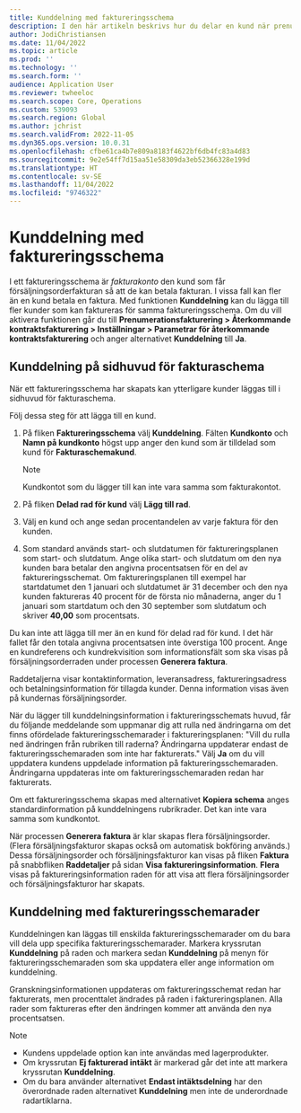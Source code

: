 ```yaml
---
title: Kunddelning med faktureringsschema
description: I den här artikeln beskrivs hur du delar en kund när prenumerationsfakturering används.
author: JodiChristiansen
ms.date: 11/04/2022
ms.topic: article
ms.prod: ''
ms.technology: ''
ms.search.form: ''
audience: Application User
ms.reviewer: twheeloc
ms.search.scope: Core, Operations
ms.custom: 539093
ms.search.region: Global
ms.author: jchrist
ms.search.validFrom: 2022-11-05
ms.dyn365.ops.version: 10.0.31
ms.openlocfilehash: cfbe61ca4b7e809a8183f4622bf6db4fc83a4d83
ms.sourcegitcommit: 9e2e54ff7d15aa51e58309da3eb52366328e199d
ms.translationtype: HT
ms.contentlocale: sv-SE
ms.lasthandoff: 11/04/2022
ms.locfileid: "9746322"
---
```

# <a name="customer-split-on-billing-schedules"></a>Kunddelning med faktureringsschema

I ett faktureringsschema är *fakturakonto* den kund som får försäljningsorderfakturan så att de kan betala fakturan. I vissa fall kan fler än en kund betala en faktura. Med funktionen **Kunddelning** kan du lägga till fler kunder som kan faktureras för samma faktureringsschema. Om du vill aktivera funktionen går du till **Prenumerationsfakturering \> Återkommande kontraktsfakturering \> Inställningar \> Parametrar för återkommande kontraktsfakturering** och anger alternativet **Kunddelning** till **Ja**.

## <a name="customer-split-on-the-billing-schedule-header"></a>Kunddelning på sidhuvud för fakturaschema

När ett faktureringsschema har skapats kan ytterligare kunder läggas till i sidhuvud för fakturaschema.

Följ dessa steg för att lägga till en kund.

1. På fliken **Faktureringsschema** välj **Kunddelning**. Fälten **Kundkonto** och **Namn på kundkonto** högst upp anger den kund som är tilldelad som kund för **Fakturaschemakund**.

    > [!NOTE]
    > Kundkontot som du lägger till kan inte vara samma som fakturakontot.

2. På fliken **Delad rad för kund** välj **Lägg till rad**.
3. Välj en kund och ange sedan procentandelen av varje faktura för den kunden.
4. Som standard används start- och slutdatumen för faktureringsplanen som start- och slutdatum. Ange olika start- och slutdatum om den nya kunden bara betalar den angivna procentsatsen för en del av faktureringsschemat. Om faktureringsplanen till exempel har startdatumet den 1 januari och slutdatumet är 31 december och den nya kunden faktureras 40 procent för de första nio månaderna, anger du 1 januari som startdatum och den 30 september som slutdatum och skriver **40,00** som procentsats.

Du kan inte att lägga till mer än en kund för delad rad för kund. I det här fallet får den totala angivna procentsatsen inte överstiga 100 procent. Ange en kundreferens och kundrekvisition som informationsfält som ska visas på försäljningsorderraden under processen **Generera faktura**.

Raddetaljerna visar kontaktinformation, leveransadress, faktureringsadress och betalningsinformation för tillagda kunder. Denna information visas även på kundernas försäljningsorder.

När du lägger till kunddelningsinformation i faktureringsschemats huvud, får du följande meddelande som uppmanar dig att rulla ned ändringarna om det finns ofördelade faktureringsschemarader i faktureringsplanen: "Vill du rulla ned ändringen från rubriken till raderna? Ändringarna uppdaterar endast de faktureringsschemaraden som inte har fakturerats." Välj **Ja** om du vill uppdatera kundens uppdelade information på faktureringsschemaraden. Ändringarna uppdateras inte om faktureringsschemaraden redan har fakturerats.

Om ett faktureringsschema skapas med alternativet **Kopiera schema** anges standardinformation på kunddelningens rubrikrader. Det kan inte vara samma som kundkontot.

När processen **Generera faktura** är klar skapas flera försäljningsorder. (Flera försäljningsfakturor skapas också om automatisk bokföring används.) Dessa försäljningsorder och försäljningsfakturor kan visas på fliken **Faktura** på snabbfliken **Raddetaljer** på sidan **Visa faktureringsinformation**. **Flera** visas på faktureringsinformation raden för att visa att flera försäljningsorder och försäljningsfakturor har skapats.

## <a name="customer-split-on-billing-schedule-lines"></a>Kunddelning med faktureringsschemarader

Kunddelningen kan läggas till enskilda faktureringsschemarader om du bara vill dela upp specifika faktureringsschemarader. Markera kryssrutan **Kunddelning** på raden och markera sedan **Kunddelning** på menyn för faktureringsschemaraden som ska uppdatera eller ange information om kunddelning.

Granskningsinformationen uppdateras om faktureringsschemat redan har fakturerats, men procenttalet ändrades på raden i faktureringsplanen. Alla rader som faktureras efter den ändringen kommer att använda den nya procentsatsen.

> [!NOTE]
> - Kundens uppdelade option kan inte användas med lagerprodukter.
> - Om kryssrutan **Ej fakturerad intäkt** är markerad går det inte att markera kryssrutan **Kunddelning**.
> - Om du bara använder alternativet **Endast intäktsdelning** har den överordnade raden alternativet **Kunddelning** men inte de underordnade radartiklarna.
